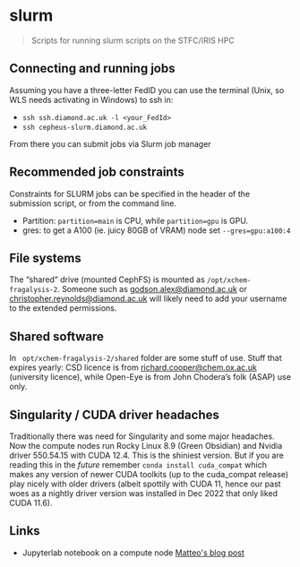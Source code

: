 # slurm

> Scripts for running slurm scripts on the STFC/IRIS HPC

## Connecting and running jobs

Assuming you have a three-letter FedID you can use the terminal (Unix, so WLS needs activating in Windows) to ssh in:

- `ssh ssh.diamond.ac.uk -l <your_FedId>` 
- `ssh cepheus-slurm.diamond.ac.uk`
 
From there you can submit jobs via Slurm job manager

## Recommended job constraints

Constraints for SLURM jobs can be specified in the header of the submission script, or from the command line.

- Partition: `partition=main` is CPU, while `partition=gpu` is GPU.
- gres: to get a A100 (ie. juicy 80GB of VRAM) node set `--gres=gpu:a100:4`

## File systems
 
The “shared” drive (mounted CephFS) is mounted as `/opt/xchem-fragalysis-2`.
Someone such as godson.alex@diamond.ac.uk or christopher.reynolds@diamond.ac.uk will likely need to add your username to the extended permissions.

## Shared software
 
In ` opt/xchem-fragalysis-2/shared` folder are some stuff of use.
Stuff that expires yearly:
CSD licence is from richard.cooper@chem.ox.ac.uk (university licence), while Open-Eye is from John Chodera’s folk (ASAP) use only.

## Singularity / CUDA driver headaches

Traditionally there was need for Singularity and some major headaches. Now the compute nodes run Rocky Linux 8.9 (Green Obsidian) and Nvidia driver 550.54.15 with CUDA 12.4. This is the shiniest version. But if you are reading this in the _future_ remember `conda install cuda_compat` which makes any version of newer CUDA toolkits (up to the cuda_compat release) play nicely with older drivers (albeit spottily with CUDA 11, hence our past woes as a nightly driver version was installed in Dec 2022 that only liked CUDA 11.6).

## Links

- Jupyterlab notebook on a compute node [Matteo's blog post](https://www.blopig.com/blog/2023/10/ssh-the-boss-fight-level-jupyter-notebooks-from-compute-nodes/)
